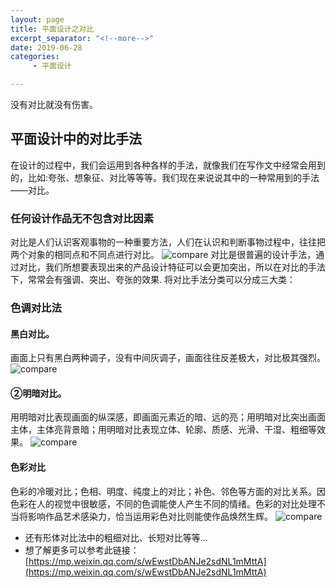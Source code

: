 ```yaml
---
layout: page
title: 平面设计之对比
excerpt_separator: "<!--more-->"
date: 2019-06-28
categories:
     - 平面设计

---
```

没有对比就没有伤害。
<!--more-->
## 平面设计中的对比手法
在设计的过程中，我们会运用到各种各样的手法，就像我们在写作文中经常会用到的，比如:夸张、想象征、对比等等等。我们现在来说说其中的一种常用到的手法——对比。
### 任何设计作品无不包含对比因素
对比是人们认识客观事物的一种重要方法，人们在认识和判断事物过程中，往往把两个对象的相同点和不同点进行对比。
![compare](https://gitee.com/EdisonQXF/Xiaofeng/raw/gh-pages/assets/images/PMSJposts1.jpg)
对比是很普遍的设计手法，通过对比，我们所想要表现出来的产品设计特征可以会更加突出，所以在对比的手法下，常常会有强调、突出、夸张的效果.
将对比手法分类可以分成三大类：
### 色调对比法
#### 黑白对比。
画面上只有黑白两种调子，没有中间灰调子，画面往往反差极大，对比极其强烈。
![compare](https://gitee.com/EdisonQXF/Xiaofeng/raw/gh-pages/assets/images/PMSJposts2.jpg)
#### ②明暗对比。
用明暗对比表现画面的纵深感，即画面元素近的暗、远的亮；用明暗对比突出画面主体，主体亮背景暗；用明暗对比表现立体、轮廓、质感、光滑、干湿、粗细等效果。
![compare](https://gitee.com/EdisonQXF/Xiaofeng/raw/gh-pages/assets/images/PMSJposts3.jpg)
#### 色彩对比
色彩的冷暖对比；色相、明度、纯度上的对比；补色、邻色等方面的对比关系。因色彩在人的视觉中很敏感，不同的色调能使人产生不同的情绪。色彩的对比处理不当将影响作品艺术感染力，恰当运用彩色对比则能使作品焕然生辉。
![compare](https://gitee.com/EdisonQXF/Xiaofeng/raw/gh-pages/assets/images/PMSJposts4.jpg)
- 还有形体对比法中的粗细对比、长短对比等等...
- 想了解更多可以参考此链接：[https://mp.weixin.qq.com/s/wEwstDbANJe2sdNL1mMttA](https://mp.weixin.qq.com/s/wEwstDbANJe2sdNL1mMttA)
